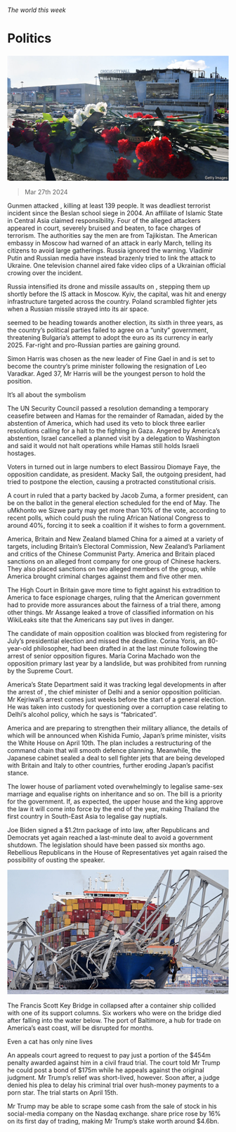 ###### The world this week

# Politics 

#####  

![image](images/20240330_WWP002.jpg) 

> Mar 27th 2024 

Gunmen attacked , killing at least 139 people. It was  deadliest terrorist incident since the Beslan school siege in 2004. An affiliate of Islamic State in Central Asia claimed responsibility. Four of the alleged attackers appeared in court, severely bruised and beaten, to face charges of terrorism. The authorities say the men are from Tajikistan. The American embassy in Moscow had warned of an attack in early March, telling its citizens to avoid large gatherings. Russia ignored the warning. Vladimir Putin and Russian media have instead brazenly tried to link the attack to Ukraine. One television channel aired fake video clips of a Ukrainian official crowing over the incident. 

Russia intensified its drone and missile assaults on , stepping them up shortly before the IS attack in Moscow. Kyiv, the capital, was hit and energy infrastructure targeted across the country. Poland scrambled fighter jets when a Russian missile strayed into its air space. 

 seemed to be heading towards another election, its sixth in three years, as the country’s political parties failed to agree on a “unity” government, threatening Bulgaria’s attempt to adopt the euro as its currency in early 2025. Far-right and pro-Russian parties are gaining ground. 

Simon Harris was chosen as the new leader of Fine Gael in  and is set to become the country’s prime minister following the resignation of Leo Varadkar. Aged 37, Mr Harris will be the youngest person to hold the position. 

It’s all about the symbolism

The UN Security Council passed a resolution demanding a temporary ceasefire between  and Hamas for the remainder of Ramadan, aided by the abstention of America, which had used its veto to block three earlier resolutions calling for a halt to the fighting in Gaza. Angered by America’s abstention, Israel cancelled a planned visit by a delegation to Washington and said it would not halt operations while Hamas still holds Israeli hostages.

Voters in  turned out in large numbers to elect Bassirou Diomaye Faye, the opposition candidate, as president. Macky Sall, the outgoing president, had tried to postpone the election, causing a protracted constitutional crisis.

A court in  ruled that a party backed by Jacob Zuma, a former president, can be on the ballot in the general election scheduled for the end of May. The uMkhonto we Sizwe party may get more than 10% of the vote, according to recent polls, which could push the ruling African National Congress to around 40%, forcing it to seek a coalition if it wishes to form a government.

America, Britain and New Zealand blamed China for a  aimed at a variety of targets, including Britain’s Electoral Commission, New Zealand’s Parliament and critics of the Chinese Communist Party. America and Britain placed sanctions on an alleged front company for one group of Chinese hackers. They also placed sanctions on two alleged members of the group, while America brought criminal charges against them and five other men.

The High Court in Britain gave  more time to fight against his extradition to America to face espionage charges, ruling that the American government had to provide more assurances about the fairness of a trial there, among other things. Mr Assange leaked a trove of classified information on his WikiLeaks site that the Americans say put lives in danger. 

The candidate of main opposition coalition was blocked from registering for July’s presidential election and missed the deadline. Corina Yoris, an 80-year-old philosopher, had been drafted in at the last minute following the arrest of senior opposition figures. María Corina Machado won the opposition primary last year by a landslide, but was prohibited from running by the Supreme Court. 

America’s State Department said it was tracking legal developments in  after the arrest of , the chief minister of Delhi and a senior opposition politician. Mr Kejriwal’s arrest comes just weeks before the start of a general election. He was taken into custody for questioning over a corruption case relating to Delhi’s alcohol policy, which he says is “fabricated”. 

America and  are preparing to strengthen their military alliance, the details of which will be announced when Kishida Fumio, Japan’s prime minister, visits the White House on April 10th. The plan includes a restructuring of the command chain that will smooth defence planning. Meanwhile, the Japanese cabinet sealed a deal to sell fighter jets that are being developed with Britain and Italy to other countries, further eroding Japan’s pacifist stance. 

The lower house of  parliament voted overwhelmingly to legalise same-sex marriage and equalise rights on inheritance and so on. The bill is a priority for the government. If, as expected, the upper house and the king approve the law it will come into force by the end of the year, making Thailand the first country in South-East Asia to legalise gay nuptials. 

Joe Biden signed a $1.2trn package of  into law, after Republicans and Democrats yet again reached a last-minute deal to avoid a government shutdown. The legislation should have been passed six months ago. Rebellious Republicans in the House of Representatives yet again raised the possibility of ousting the speaker. 

![image](images/20240330_WWP001.jpg) 


The Francis Scott Key Bridge in  collapsed after a container ship collided with one of its support columns. Six workers who were on the bridge died after falling into the water below. The port of Baltimore, a hub for trade on America’s east coast, will be disrupted for months. 

Even a cat has only nine lives

An appeals court agreed to  request to pay just a portion of the $454m penalty awarded against him in a civil fraud trial. The court told Mr Trump he could post a bond of $175m while he appeals against the original judgment. Mr Trump’s relief was short-lived, however. Soon after, a judge denied his plea to delay his criminal trial over hush-money payments to a porn star. The trial starts on April 15th. 

Mr Trump may be able to scrape some cash from the sale of stock in his social-media company on the Nasdaq exchange.  share price rose by 16% on its first day of trading, making Mr Trump’s stake worth around $4.6bn.

